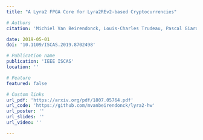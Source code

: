 ```yaml
---
title: "A Lyra2 FPGA Core for Lyra2REv2-based Cryptocurrencies"

# Authors
citation: 'Michiel Van Beirendonck, Louis-Charles Trudeau, Pascal Giard, and Alexios Balatsoukas-Stimming'

date: 2019-05-01
doi: '10.1109/ISCAS.2019.8702498'

# Publication name
publication: 'IEEE ISCAS'
location: ''

# Feature
featured: false

# Custom links
url_pdf: 'https://arxiv.org/pdf/1807.05764.pdf'
url_code: 'https://github.com/mvanbeirendonck/lyra2-hw'
url_poster: ''
url_slides: ''
url_video: ''

---
```


